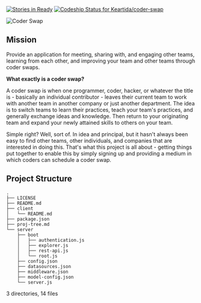 [![Stories in Ready](https://badge.waffle.io/ThrashingCode/coder-swap.png?label=ready&title=Ready)](http://waffle.io/ThrashingCode/coder-swap)
[ ![Codeship Status for Keartida/coder-swap](https://img.shields.io/codeship/4f94e270-bc98-0132-fb31-22f5e1002f55.svg?style=plastic)](https://codeship.com/projects/72472)

![Coder Swap](http://photos.adron.me/photos/i-Jc4Lnkv/0/O/i-Jc4Lnkv.png)

## Mission
Provide an application for meeting, sharing with, and engaging other teams, learning from each other, and improving your team and other teams through coder swaps.

**What exactly is a coder swap?**

A coder swap is when one programmer, coder, hacker, or whatever the title is - basically an individual contributor - leaves their current team to work with another team in another company or just another department. The idea is to switch teams to learn their practices, teach your team's practices, and generally exchange ideas and knowledge. Then return to your originating team and expand your newly attained skills to others on your team.

Simple right? Well, sort of. In idea and principal, but it hasn't always been easy to find other teams, other individuals, and companies that are interested in doing this. That's what this project is all about - getting things put together to enable this by simply signing up and providing a medium in which coders can schedule a coder swap.

## Project Structure

    .
    ├── LICENSE
    ├── README.md
    ├── client
    │   └── README.md
    ├── package.json
    ├── proj-tree.md
    └── server
        ├── boot
        │   ├── authentication.js
        │   ├── explorer.js
        │   ├── rest-api.js
        │   └── root.js
        ├── config.json
        ├── datasources.json
        ├── middleware.json
        ├── model-config.json
        └── server.js

3 directories, 14 files
